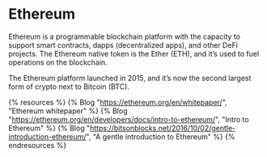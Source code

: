 # Ethereum

Ethereum is a programmable blockchain platform with the capacity to support smart contracts, dapps (decentralized apps), and other DeFi projects. The Ethereum native token is the Ether (ETH), and it’s used to fuel operations on the blockchain.

The Ethereum platform launched in 2015, and it’s now the second largest form of crypto next to Bitcoin (BTC).

{% resources %}
  {% Blog "https://ethereum.org/en/whitepaper/", "Ethereum whitepaper" %}
  {% Blog "https://ethereum.org/en/developers/docs/intro-to-ethereum/", "Intro to Ethereum" %}
  {% Blog "https://bitsonblocks.net/2016/10/02/gentle-introduction-ethereum/", "A gentle introduction to Ethereum" %}
{% endresources %}
